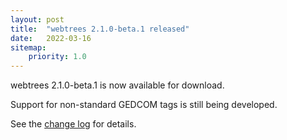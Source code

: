 ```yaml
---
layout: post
title:  "webtrees 2.1.0-beta.1 released"
date:   2022-03-16
sitemap:
    priority: 1.0
---
```


webtrees 2.1.0-beta.1 is now available for download.

Support for non-standard GEDCOM tags is still being developed.

See the [change log](https://github.com/fisharebest/webtrees/compare/2.1.0-alpha.2...2.1.0-beta.1) for details.
